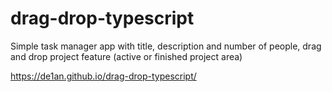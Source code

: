 # drag-drop-typescript

Simple task manager app with title, description and number of people, drag and drop project feature (active or finished project area)

<https://de1an.github.io/drag-drop-typescript/>
